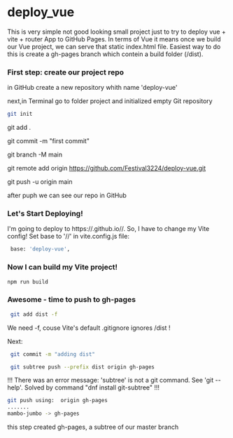 # deploy_vue

This is very simple not good looking small project just to try to deploy vue + vite + router App to GitHub Pages.
In terms of Vue it means once we build our Vue project, we can serve that static index.html file. Easiest way to do this is create a gh-pages branch which contein a build folder (/dist).

### First step: create our project repo

in GitHub create a new repository whith name 'deploy-vue'

next,in Terminal go to folder project and initialized empty Git repository
 ```sh
 git init
```

 git add .
 
 git commit -m "first commit"
 
 git branch -M main
 
 git remote add origin https://github.com/Festival3224/deploy-vue.git
 
 git push -u origin main

 after puph we can see our repo in GitHub

 ### Let's Start Deploying!

I'm going to deploy to https://<USERNAME>.github.io/<REPO>/. So, I have to change my Vite config! Set base to '/<REPO>/' in vite.config.js file:

```sh
 base: 'deploy-vue',
```
### Now I can build my Vite project!

```sh
npm run build
```

### Awesome - time to push to gh-pages
```sh
 git add dist -f
```
 We need -f, couse Vite's default .gitignore ignores /dist !
 
Next:
```sh
 git commit -m "adding dist"

 git subtree push --prefix dist origin gh-pages
```
 
!!! There was an error message: 'subtree' is not a git command. See 'git --help'.
Solved by command "dnf install git-subtree" !!!

```sh
git push using:  origin gh-pages
.......
mambo-jumbo -> gh-pages
```

this step created gh-pages, a subtree of our master branch
 
 
 
